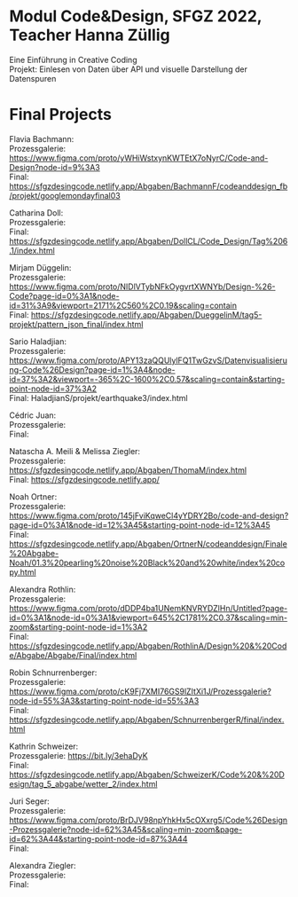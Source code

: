 # Modul Code&Design, SFGZ 2022, Teacher Hanna Züllig
Eine Einführung in Creative Coding <br/>
Projekt: Einlesen von Daten über API und visuelle Darstellung der Datenspuren <br/>

# Final Projects

Flavia Bachmann: <br/>
Prozessgalerie: https://www.figma.com/proto/yWHiWstxynKWTEtX7oNyrC/Code-and-Design?node-id=9%3A3 <br/>
Final: https://sfgzdesingcode.netlify.app/Abgaben/BachmannF/codeanddesign_fb/projekt/googlemondayfinal03<br/>

Catharina Doll:<br/>
Prozessgalerie:<br/>
Final: https://sfgzdesingcode.netlify.app/Abgaben/DollCL/Code_Design/Tag%206.1/index.html<br/>

Mirjam Düggelin:<br/>
Prozessgalerie: https://www.figma.com/proto/NIDlVTybNFkOygvrtXWNYb/Design-%26-Code?page-id=0%3A1&node-id=31%3A9&viewport=2171%2C560%2C0.19&scaling=contain <br/>
Final: https://sfgzdesingcode.netlify.app/Abgaben/DueggelinM/tag5-projekt/pattern_json_final/index.html<br/>

Sario Haladjian:<br/>
Prozessgalerie: https://www.figma.com/proto/APY13zaQQUlylFQ1TwGzvS/Datenvisualisierung-Code%26Design?page-id=1%3A4&node-id=37%3A2&viewport=-365%2C-1600%2C0.57&scaling=contain&starting-point-node-id=37%3A2<br/>
Final: HaladjianS/projekt/earthquake3/index.html <br/>

Cédric Juan:<br/>
Prozessgalerie:<br/>
Final: <br/>

Natascha A. Meili & Melissa Ziegler:<br/>
Prozessgalerie: https://sfgzdesingcode.netlify.app/Abgaben/ThomaM/index.html<br/>
Final: https://sfgzdesingcode.netlify.app/ <br/>

Noah Ortner:<br/>
Prozessgalerie: https://www.figma.com/proto/145jFviKqweCl4yYDRY2Bo/code-and-design?page-id=0%3A1&node-id=12%3A45&starting-point-node-id=12%3A45<br/>
Final: https://sfgzdesingcode.netlify.app/Abgaben/OrtnerN/codeanddesign/Finale%20Abgabe-Noah/01.3%20pearling%20noise%20Black%20and%20white/index%20copy.html<br/>

Alexandra Rothlin:<br/>
Prozessgalerie: https://www.figma.com/proto/dDDP4ba1UNemKNVRYDZlHn/Untitled?page-id=0%3A1&node-id=0%3A1&viewport=645%2C1781%2C0.37&scaling=min-zoom&starting-point-node-id=1%3A2<br/>
Final: https://sfgzdesingcode.netlify.app/Abgaben/RothlinA/Design%20&%20Code/Abgabe/Abgabe/Final/index.html<br/>

Robin Schnurrenberger:<br/>
Prozessgalerie: https://www.figma.com/proto/cK9Fj7XMI76GS9lZItXi1J/Prozessgalerie?node-id=55%3A3&starting-point-node-id=55%3A3<br/>
Final: https://sfgzdesingcode.netlify.app/Abgaben/SchnurrenbergerR/final/index.html<br/>

Kathrin Schweizer:<br/>
Prozessgalerie: https://bit.ly/3ehaDyK<br/>
Final: https://sfgzdesingcode.netlify.app/Abgaben/SchweizerK/Code%20&%20Design/tag_5_abgabe/wetter_2/index.html<br/>

Juri Seger:<br/>
Prozessgalerie: https://www.figma.com/proto/BrDJV98npYhkHx5cOXxrg5/Code%26Design-Prozessgalerie?node-id=62%3A45&scaling=min-zoom&page-id=62%3A44&starting-point-node-id=87%3A44<br/>
Final: <br/>

Alexandra Ziegler:<br/>
Prozessgalerie:<br/>
Final: <br/>
